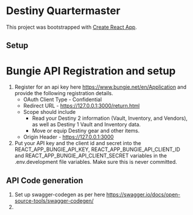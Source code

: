# Destiny Quartermaster

This project was bootstrapped with [Create React App](https://github.com/facebook/create-react-app).

## Setup

# Bungie API Registration and setup

1. Register for an api key here https://www.bungie.net/en/Application and provide the following registration details.
    - OAuth Client Type - Confidential
    - Redirect URL - https://127.0.0.1:3000/return.html
    - Scope should include
        - Read your Destiny 2 information (Vault, Inventory, and Vendors), as well as Destiny 1 Vault and Inventory data.
        - Move or equip Destiny gear and other items.
    - Origin Header - https://127.0.0.1:3000
2. Put your API key and the client id and secret into the REACT_APP_BUNGIE_API_KEY, REACT_APP_BUNGIE_API_CLIENT_ID and REACT_APP_BUNGIE_API_CLIENT_SECRET variables in the .env.development file variables. Make sure this is never committed.

## API Code generation

1. Set up swagger-codegen as per here https://swagger.io/docs/open-source-tools/swagger-codegen/
2.

